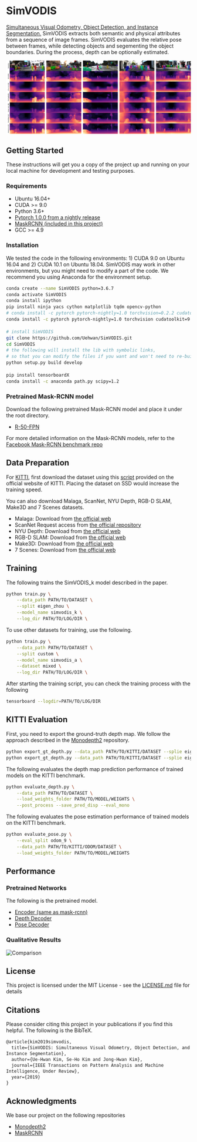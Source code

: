 # SimVODIS
[Simultaneous Visual Odometry, Object Detection, and Instance Segmentation.](https://arxiv.org/abs/1911.05939)
SimVODIS extracts both semantic and physical attributes from a sequence of image frames. SimVODIS evaluates the relative pose between frames, while detecting objects and segementing the object boundaries. During the process, depth can be optionally estimated.

![Comparison](./figures/comparison_people.png)

## Getting Started

These instructions will get you a copy of the project up and running on your local machine for development and testing purposes.

### Requirements

* Ubuntu 16.04+
* CUDA >= 9.0
* Python 3.6+
* [Pytorch 1.0.0 from a nightly release](https://pytorch.org/get-started/previous-versions/)
* [MaskRCNN (included in this project)](https://github.com/facebookresearch/maskrcnn-benchmark)
* GCC >= 4.9

### Installation

We tested the code in the following environments: 1) CUDA 9.0 on Ubuntu 16.04 and 2) CUDA 10.1 on Ubuntu 18.04. SimVODIS may work in other environments, but you might need to modify a part of the code. We recommend you using Anaconda for the environment setup.

```bash
conda create --name SimVODIS python=3.6.7
conda activate SimVODIS
conda install ipython
pip install ninja yacs cython matplotlib tqdm opencv-python
# conda install -c pytorch pytorch-nightly=1.0 torchvision=0.2.2 cudatoolkit=10.0
conda install -c pytorch pytorch-nightly=1.0 torchvision cudatoolkit=9.0

# install SimVODIS
git clone https://github.com/Uehwan/SimVODIS.git
cd SimVODIS
# the following will install the lib with symbolic links,
# so that you can modify the files if you want and won't need to re-build it
python setup.py build develop

pip install tensorboardX
conda install -c anaconda path.py scipy=1.2
```

### Pretrained Mask-RCNN model

Download the following pretrained Mask-RCNN model and place it under the root directory.
- [R-50-FPN](https://download.pytorch.org/models/maskrcnn/e2e_mask_rcnn_R_50_FPN_1x.pth)

For more detailed information on the Mask-RCNN models, refer to the [Facebook Mask-RCNN benchmark repo](https://github.com/facebookresearch/maskrcnn-benchmark/blob/master/MODEL_ZOO.md)


## Data Preparation

For [KITTI](http://www.cvlibs.net/datasets/kitti/raw_data.php), first download the dataset using this [script](http://www.cvlibs.net/download.php?file=raw_data_downloader.zip) provided on the official website of KITTI. Placing the dataset on SSD would increase the training speed.

You can also download Malaga, ScanNet, NYU Depth, RGB-D SLAM, Make3D and 7 Scenes datasets.
- Malaga: Download from [the official web](https://www.mrpt.org/MalagaUrbanDataset)
- ScanNet Request access from [the official repository](https://github.com/ScanNet/ScanNet)
- NYU Depth: Download from [the official web](https://cs.nyu.edu/~silberman/datasets/nyu_depth_v2.html)
- RGB-D SLAM: Download from [the official web](https://vision.in.tum.de/data/datasets/rgbd-dataset/download)
- Make3D: Download from [the official web](http://make3d.cs.cornell.edu/)
- 7 Scenes: Download from [the official web](https://www.microsoft.com/en-us/research/project/rgb-d-dataset-7-scenes/)

## Training
The following trains the SimVODIS_k model described in the paper.
```bash
python train.py \
    --data_path PATH/TO/DATASET \
    --split eigen_zhou \
    --model_name simvodis_k \
    --log_dir PATH/TO/LOG/DIR \
```

To use other datasets for training, use the following.
```bash
python train.py \
    --data_path PATH/TO/DATASET \
    --split custom \
    --model_name simvodis_a \
    --dataset mixed \
    --log_dir PATH/TO/LOG/DIR \
```

After starting the training script, you can check the training process with the following
```bash
tensorboard --logdir=PATH/TO/LOG/DIR
```

## KITTI Evaluation
First, you need to export the ground-truth depth map. We follow the approach described in the [Monodepth2](https://github.com/nianticlabs/monodepth2) repository.
```bash
python export_gt_depth.py --data_path PATH/TO/KITTI/DATASET --splie eigen
python export_gt_depth.py --data_path PATH/TO/KITTI/DATASET --splie eigen_benchmark
```

The following evaluates the depth map prediction performance of trained models on the KITTI benchmark.
```bash
python evaluate_depth.py \
    --data_path PATH/TO/DATASET \
    --load_weights_folder PATH/TO/MODEL/WEIGHTS \
    --post_process --save_pred_disp --eval_mono 
```

The following evaluates the pose estimation performance of trained models on the KITTI benchmark.
```bash
python evaluate_pose.py \
    --eval_split odom_9 \
    --data_path PATH/TO/KITTI/ODOM/DATASET \
    --load_weights_folder PATH/TO/MODEL/WEIGHTS
```

## Performance

### Pretrained Networks
The following is the pretrained model.
- [Encoder (same as mask-rcnn)](https://drive.google.com/file/d/1vWJQkYL8y3UQLG-gl-IcVTC9aMlMd5b7/view?usp=sharing)
- [Depth Decoder](https://drive.google.com/file/d/1Al6vkNDPpDd7i90Ly2uGPPddlzhpuMKI/view?usp=sharing)
- [Pose Decoder](https://drive.google.com/file/d/1BybvE2seYwDy9VsFlxodSXNl3q8pYI4w/view?usp=sharing)

### Qualitative Results
![Comparison](./figures/comparison_qualitative.png)


## License

This project is licensed under the MIT License - see the [LICENSE.md](LICENSE.md) file for details

## Citations

Please consider citing this project in your publications if you find this helpful.
The following is the BibTeX.

```
@article{kim2019simvodis,
  title={SimVODIS: Simultaneous Visual Odometry, Object Detection, and Instance Segmentation},
  author={Ue-Hwan Kim, Se-Ho Kim and Jong-Hwan Kim},
  journal={IEEE Transactions on Pattern Analysis and Machine Intelligence, Under Review},
  year={2019}
}
```

## Acknowledgments

We base our project on the following repositories
* [Monodepth2](https://github.com/nianticlabs/monodepth2)
* [MaskRCNN](https://github.com/facebookresearch/maskrcnn-benchmark)

